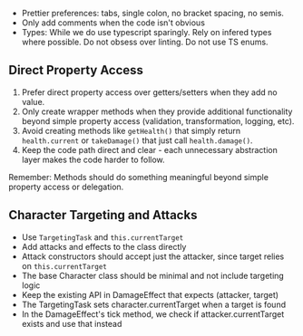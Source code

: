 - Prettier preferences: tabs, single colon, no bracket spacing, no semis.
- Only add comments when the code isn't obvious
- Types: While we do use typescript sparingly. Rely on infered types where possible. Do not obsess over linting. Do not use TS enums.

## Direct Property Access

1. Prefer direct property access over getters/setters when they add no value.
2. Only create wrapper methods when they provide additional functionality beyond simple property access (validation, transformation, logging, etc).
3. Avoid creating methods like `getHealth()` that simply return `health.current` or `takeDamage()` that just call `health.damage()`.
4. Keep the code path direct and clear - each unnecessary abstraction layer makes the code harder to follow.

Remember: Methods should do something meaningful beyond simple property access or delegation.

## Character Targeting and Attacks

- Use `TargetingTask` and `this.currentTarget`
- Add attacks and effects to the class directly
- Attack constructors should accept just the attacker, since target relies on `this.currentTarget`
- The base Character class should be minimal and not include targeting logic
- Keep the existing API in DamageEffect that expects (attacker, target)
- The TargetingTask sets character.currentTarget when a target is found
- In the DamageEffect's tick method, we check if attacker.currentTarget exists and use that instead

